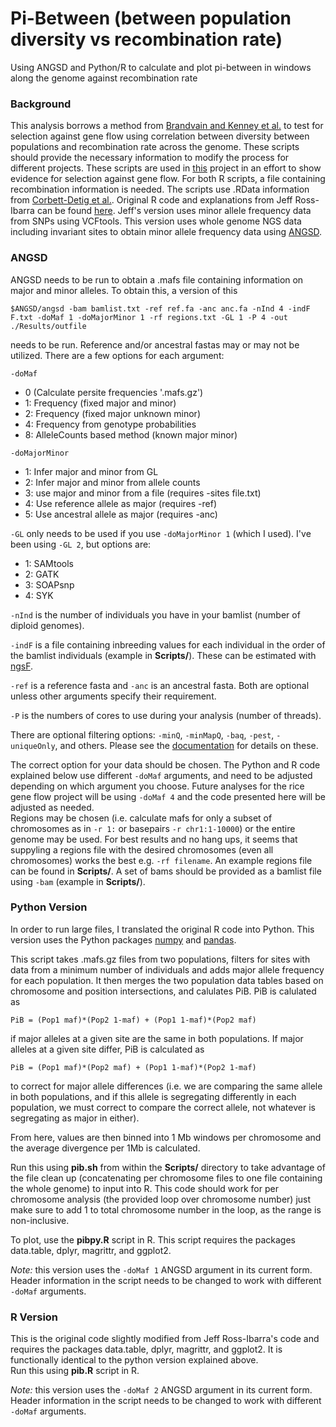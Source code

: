 # Pi-Between (between population diversity vs recombination rate)

Using ANGSD and Python/R to calculate and plot pi-between in windows along the genome against recombination rate

### Background

This analysis borrows a method from [Brandvain and Kenney et al.](http://journals.plos.org/plosgenetics/article?id=10.1371/journal.pgen.1004410) to test for selection against gene flow using correlation between diversity between populations and recombination rate across the genome. These scripts should provide the necessary information to modify the process for different projects. These scripts are used in [this](https://github.com/SidBhadra-Lobo/Rice_project) project in an effort to show evidence for selection against gene flow.
For both R scripts, a file containing recombination information is needed. The scripts use .RData information from [Corbett-Detig et al.](https://github.com/tsackton/linked-selection). Original R code and explanations from Jeff Ross-Ibarra can be found [here](http://rpubs.com/rossibarra/62904). Jeff's version uses minor allele frequency data from SNPs using VCFtools. This version uses whole genome NGS data including invariant sites to obtain minor allele frequency data using [ANGSD](http://popgen.dk/wiki/index.php/ANGSD).

### ANGSD

ANGSD needs to be run to obtain a .mafs file containing information on major and minor alleles. To obtain this, a version of this

	$ANGSD/angsd -bam bamlist.txt -ref ref.fa -anc anc.fa -nInd 4 -indF F.txt -doMaf 1 -doMajorMinor 1 -rf regions.txt -GL 1 -P 4 -out ./Results/outfile

needs to be run.  Reference and/or ancestral fastas may or may not be utilized. There are a few options for each argument:

`-doMaf` 
* 0 (Calculate persite frequencies '.mafs.gz')
* 1: Frequency (fixed major and minor)
* 2: Frequency (fixed major unknown minor)
* 4: Frequency from genotype probabilities
* 8: AlleleCounts based method (known major minor)  

`-doMajorMinor`
* 1: Infer major and minor from GL
* 2: Infer major and minor from allele counts
* 3: use major and minor from a file (requires -sites file.txt)
* 4: Use reference allele as major (requires -ref)
* 5: Use ancestral allele as major (requires -anc)

`-GL` only needs to be used if you use `-doMajorMinor 1` (which I used). I've been using `-GL 2`, but options are:
* 1: SAMtools
* 2: GATK
* 3: SOAPsnp
* 4: SYK

`-nInd` is the number of individuals you have in your bamlist (number of diploid genomes).

`-indF` is a file containing inbreeding values for each individual in the order of the bamlist individuals (example in __Scripts/__). These can be estimated with [ngsF](https://github.com/fgvieira/ngsF).

`-ref` is a reference fasta and `-anc` is an ancestral fasta.  Both are optional unless other arguments specify their requirement.

`-P` is the numbers of cores to use during your analysis (number of threads).

There are optional filtering options: `-minQ`, `-minMapQ`, `-baq`, `-pest`, `-uniqueOnly`, and others.  Please see the [documentation](http://popgen.dk/angsd/index.php/Filters) for details on these.

The correct option for your data should be chosen. The Python and R code explained below use different `-doMaf` arguments, and need to be adjusted depending on which argument you choose. Future analyses for the rice gene flow project will be using `-doMaf 4` and the code presented here will be adjusted as needed.  
Regions may be chosen (i.e. calculate mafs for only a subset of chromosomes as in `-r 1:` or basepairs `-r chr1:1-10000`) or the entire genome may be used. For best results and no hang ups, it seems that suppyling a regions file with the desired chromosomes (even all chromosomes) works the best e.g. `-rf filename`. An example regions file can be found in __Scripts/__. A set of bams should be provided as a bamlist file using `-bam` (example in __Scripts/__).

### Python Version

In order to run large files, I translated the original R code into Python. This version uses the Python packages [numpy](http://www.numpy.org/) and [pandas](http://pandas.pydata.org/index.html).

This script takes .mafs.gz files from two populations, filters for sites with data from a minimum number of individuals and adds major allele frequency for each population. It then merges the two population data tables based on chromosome and position intersections, and calulates PiB. PiB is calulated as

	PiB = (Pop1 maf)*(Pop2 1-maf) + (Pop1 1-maf)*(Pop2 maf)

if major alleles at a given site are the same in both populations. If major alleles at a given site differ, PiB is calculated as

	PiB = (Pop1 maf)*(Pop2 maf) + (Pop1 1-maf)*(Pop2 1-maf)

to correct for major allele differences (i.e. we are comparing the same allele in both populations, and if this allele is segregating differently in each population, we must correct to compare the correct allele, not whatever is segregating as major in either).

From here, values are then binned into 1 Mb windows per chromosome and the average divergence per 1Mb is calculated.

Run this using __pib.sh__ from within the __Scripts/__ directory to take advantage of the file clean up (concatenating per chromosome files to one file containing the whole genome) to input into R. This code should work for per chromosome analysis (the provided loop over chromosome number) just make sure to add 1 to total chromosome number in the loop, as the range is non-inclusive.

To plot, use the __pibpy.R__ script in R. This script requires the packages data.table, dplyr, magrittr, and ggplot2.  

_Note:_ this version uses the `-doMaf 1` ANGSD argument in its current form. Header information in the script needs to be changed to work with different `-doMaf` arguments.

### R Version

This is the original code slightly modified from Jeff Ross-Ibarra's code and requires the packages data.table, dplyr, magrittr, and ggplot2. It is functionally identical to the python version explained above.  
Run this using __pib.R__ script in R.  

_Note:_ this version uses the `-doMaf 2` ANGSD argument in its current form. Header information in the script needs to be changed to work with different `-doMaf` arguments.

